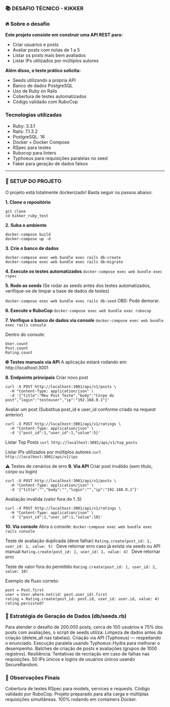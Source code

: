 ### 📚 DESAFIO TÉCNICO - KIKKER

### 🔥 Sobre o desafio

**Este projeto consiste em construir uma API REST para:**

- Criar usuários e posts
- Avaliar posts com notas de 1 a 5
- Listar os posts mais bem avaliados
- Listar IPs utilizados por múltiplos autores

**Além disso, o teste prático solicita:**

- Seeds utilizando a própria API
- Banco de dados PostgreSQL
- Uso de Ruby on Rails
- Cobertura de testes automatizados
- Código validado com RuboCop

### Tecnologias utilizadas

- Ruby: 3.3.1
- Rails: 7.1.3.2
- PostgreSQL: 16
- Docker + Docker Compose
- RSpec para testes
- Rubocop para linters
- Typhoeus para requisições paralelas no seed
- Faker para geração de dados falsos

-----------------------------------------------------------------

### 🚀 SETUP DO PROJETO
O projeto está totalmente dockerizado! Basta seguir os passos abaixo:

**1. Clone o repositório**
```
git clone
cd kikker_ruby_test
```

**2. Suba o ambiente**
```
docker-compose build
docker-compose up -d
```

**3. Crie o banco de dados**
```
docker-compose exec web bundle exec rails db:create
docker-compose exec web bundle exec rails db:migrate
```

**4. Execute os testes automatizados**
`docker-compose exec web bundle exec rspec`

**5. Rode as seeds** 
(Se rodar as seeds antes dos testes automatizados, verifique-se de limpar a base de dados de testes)

`docker-compose exec web bundle exec rails db:seed`
OBS: Pode demorar.

**6. Execute o RuboCop**
`docker-compose exec web bundle exec rubocop`

**7. Verifique o banco de dados via console**
`docker-compose exec web bundle exec rails console`

Dentro do console:
```
User.count
Post.count
Rating.count
```

**🌐 Testes manuais via API**
A aplicação estará rodando em: http://localhost:3001

**8. Endpoints principais**
Criar novo post
```
curl -X POST http://localhost:3001/api/v1/posts \
  -H "Content-Type: application/json" \
  -d '{"title":"Meu Post Teste","body":"Corpo do post","login":"testeuser","ip":"192.168.0.1"}'
```


Avaliar um post
(Substitua post_id e user_id conforme criado na request anterior)
```
curl -X POST http://localhost:3001/api/v1/ratings \
  -H "Content-Type: application/json" \
  -d '{"post_id":1,"user_id":1,"value":5}'
```

Listar Top Posts
`curl http://localhost:3001/api/v1/top_posts`

Listar IPs utilizados por múltiplos autores
`curl http://localhost:3001/api/v1/ips`

⚠️ Testes de cenários de erro
**9. Via API**
Criar post inválido (sem título, corpo ou login)
```
curl -X POST http://localhost:3001/api/v1/posts \
  -H "Content-Type: application/json" \
  -d '{"title":"","body":"","login":"","ip":"192.168.0.1"}'
```

Avaliação inválida (valor fora de 1..5)
```
curl -X POST http://localhost:3001/api/v1/ratings \
  -H "Content-Type: application/json" \
  -d '{"post_id":1,"user_id":1,"value":10}'
```

**10. Via console**
Abra o console:
`docker-compose exec web bundle exec rails console`

Teste de avaliação duplicada (deve falhar)
`Rating.create(post_id: 1, user_id: 1, value: 5) `  Deve retornar erro caso já exista via seeds ou API manual
`Rating.create(post_id: 1, user_id: 1, value: 4) `  Deve retornar erro

Teste de valor fora do permitido
`Rating.create(post_id: 1, user_id: 2, value: 10)`

Exemplo de fluxo correto:
```
post = Post.first
user = User.where.not(id: post.user_id).first
rating = Rating.create(post_id: post.id, user_id: user.id, value: 4)
rating.persisted?
```

### 🧠 Estratégia de Geração de Dados (db/seeds.rb)
Para atender o desafio de 200.000 posts, cerca de 100 usuários e 75% dos posts com avaliações, o script de seeds utiliza:
Limpeza de dados antes da criação (delete_all nas tabelas).
Criação via API (Typhoeus) — respeitando o enunciado.
Execução paralela usando Typhoeus::Hydra para melhorar o desempenho.
Batches de criação de posts e avaliações (grupos de 1000 registros).
Resiliência: Tentativas de recriação em caso de falhas nas requisições.
50 IPs únicos e logins de usuários únicos usando SecureRandom.

### 🎯 Observações Finais
Cobertura de testes RSpec para models, services e requests.
Código validado por RuboCop.
Projeto preparado para alta carga e múltiplas requisições simultâneas.
100% rodando em containers Docker.
